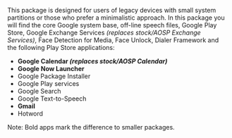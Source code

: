 This package is designed for users of legacy devices with small system partitions or those who prefer a minimalistic approach.
In this package you will find the core Google system base, off-line speech files, Google Play Store, Google Exchange Services _(replaces stock/AOSP Exchange Services)_, Face Detection for Media, Face Unlock, Dialer Framework and the following Play Store applications:

* **Google Calendar _(replaces stock/AOSP Calendar)_**
* **Google Now Launcher**
* Google Package Installer
* Google Play services
* Google Search
* Google Text-to-Speech
* **Gmail**
* Hotword

Note: Bold apps mark the difference to smaller packages.
